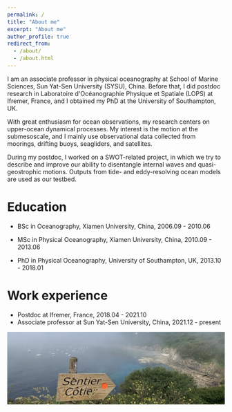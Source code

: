 ```yaml
---
permalink: /
title: "About me"
excerpt: "About me"
author_profile: true
redirect_from: 
  - /about/
  - /about.html
---
```

I am an associate professor in physical oceanography at School of Marine Sciences, Sun Yat-Sen University (SYSU), China. Before that, I did postdoc research in Laboratoire d'Océanographie Physique et Spatiale (LOPS) at Ifremer, France, and I obtained my PhD at the University of Southampton, UK. 

With great enthusiasm for ocean observations, my research centers on upper-ocean dynamical processes. My interest is the motion at the submesoscale, and I mainly use observational data collected from moorings, drifting buoys, seagliders, and satellites.

During my postdoc, I worked on a SWOT-related project, in which we try to describe and improve our ability to disentangle internal waves and quasi-geostrophic motions. Outputs from tide- and eddy-resolving ocean models are used as our testbed. 



[//]: # (<img src="xyu.pdf" width="650"/>)

[//]: ![me](xyu.pdf)


Education
======
- BSc in Oceanography, Xiamen University, China, 2006.09 - 2010.06

- MSc in Physical Oceanography, Xiamen University, China, 2010.09 - 2013.06

- PhD in Physical Oceanography, University of Southampton, UK, 2013.10 - 2018.01


Work experience
======
- Postdoc at Ifremer, France, 2018.04 - 2021.10
- Associate professor at Sun Yat-Sen University, China, 2021.12 - present 


![me](Brest.jpeg)



